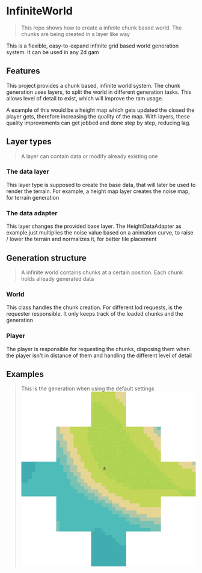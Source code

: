 # InfiniteWorld
> This repo shows how to create a infinite chunk based world. 
> The chunks are being created in a layer like way

This is a flexible, easy-to-expand infinite grid based world generation system.
It can be used in any 2d gam

## Features
This project provides a chunk based, infinite world system. 
The chunk generation uses layers, to split the world in different generation tasks. 
This allows level of detail to exist, 
which will improve the ram usage. 

A example of this would be a height map which gets updated the closed the player 
gets, therefore increasing the quality of the map. 
With layers, these quality improvements can get jobbed and done step by step, 
reducing lag.

## Layer types
> A layer can contain data or modify already existing one

### The data layer
This layer type is supposed to create the base data, 
that will later be used to render the terrain. 
For example, a height map layer creates the noise map, for terrain generation

### The data adapter
This layer changes the provided base layer. 
The HeightDataAdapter as example just multiplies the noise value based 
on a animation curve, to raise / lower the terrain and normalizes it,
for better tile placement

## Generation structure
> A infinite world contains chunks at a certain position. 
> Each chunk holds already generated data
### World
This class handles the chunk creation. 
For different lod requests, is the requester responsible. 
It only keeps track of the loaded chunks and the generation

### Player
The player is responsible for requesting the chunks, 
disposing them when the player isn't in distance of 
them and handling the different level of detail


## Examples
> This is the generation when using the default settings
![Example of the chunks around the player](images/chunk-generation.png)
